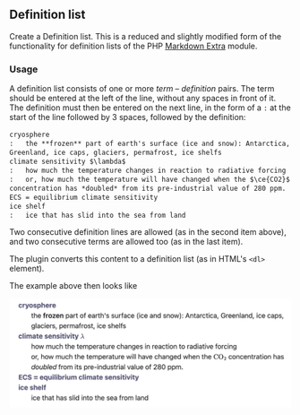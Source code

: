 ## Definition list

Create a Definition list. This is a reduced and slightly modified form of the functionality for definition lists of the PHP [Markdown Extra](https://michelf.ca/projects/php-markdown/extra/#def-list) module.

### Usage
A definition list consists of one or more *term* – *definition* pairs. The term should be entered at the left of the line, without any spaces in front of it. The definition must then be entered on the next line, in the form of a `:` at the start of the line followed by 3 spaces, followed by the definition:

```
cryosphere
:   the **frozen** part of earth's surface (ice and snow): Antarctica, Greenland, ice caps, glaciers, permafrost, ice shelfs
climate sensitivity $\lambda$
:   how much the temperature changes in reaction to radiative forcing
:   or, how much the temperature will have changed when the $\ce{CO2}$
concentration has *doubled* from its pre-industrial value of 280 ppm.
ECS = equilibrium climate sensitivity
ice shelf
:   ice that has slid into the sea from land
```

Two consecutive definition lines are allowed (as in the second item above), and two consecutive terms are allowed too (as in the last item).

The plugin converts this content to a definition list (as in HTML's `<dl>` element).

The example above then looks like

![Definition list output](Output.png)
